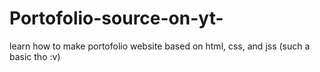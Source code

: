 # Portofolio-source-on-yt-

learn how to make portofolio website based on html, css, and jss (such a basic tho :v)
